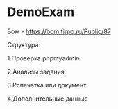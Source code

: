 # DemoExam

Бом - 
https://bom.firpo.ru/Public/87

Структура:

1.Проверка phpmyadmin

2.Анализы задания

3.Рспечатка или документ

4.Дополнительные данные
